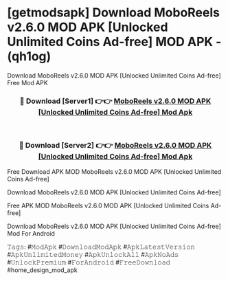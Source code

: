 # [getmodsapk] Download MoboReels v2.6.0 MOD APK [Unlocked Unlimited Coins Ad-free] MOD APK - (qh1og)
Download MoboReels v2.6.0 MOD APK [Unlocked Unlimited Coins Ad-free] Free Mod APK

<div align="center">
<h3>🔴 Download [Server1] 👉👉 <a href="https://apk-comot.site?title=MoboReels_v2.6.0_MOD_APK_[Unlocked_Unlimited_Coins_Ad-free]">MoboReels v2.6.0 MOD APK [Unlocked Unlimited Coins Ad-free] Mod Apk</a></h3><br>

<h3>🔴 Download [Server2] 👉👉 <a href="https://apk-comot.site?title=MoboReels_v2.6.0_MOD_APK_[Unlocked_Unlimited_Coins_Ad-free]">MoboReels v2.6.0 MOD APK [Unlocked Unlimited Coins Ad-free] Mod Apk</a></h3>
</div>


Free Download APK MOD MoboReels v2.6.0 MOD APK [Unlocked Unlimited Coins Ad-free]

Download MoboReels v2.6.0 MOD APK [Unlocked Unlimited Coins Ad-free] 

Free APK MOD MoboReels v2.6.0 MOD APK [Unlocked Unlimited Coins Ad-free] 

Download MoboReels v2.6.0 MOD APK [Unlocked Unlimited Coins Ad-free] Mod For Android

𝚃𝚊𝚐𝚜: #𝙼𝚘𝚍𝙰𝚙𝚔 #𝙳𝚘𝚠𝚗𝚕𝚘𝚊𝚍𝙼𝚘𝚍𝙰𝚙𝚔 #𝙰𝚙𝚔𝙻𝚊𝚝𝚎𝚜𝚝𝚅𝚎𝚛𝚜𝚒𝚘𝚗 #𝙰𝚙𝚔𝚄𝚗𝚕𝚒𝚖𝚒𝚝𝚎𝚍𝙼𝚘𝚗𝚎𝚢 #𝙰𝚙𝚔𝚄𝚗𝚕𝚘𝚌𝚔𝙰𝚕𝚕 #𝙰𝚙𝚔𝙽𝚘𝙰𝚍𝚜 #𝚄𝚗𝚕𝚘𝚌𝚔𝙿𝚛𝚎𝚖𝚒𝚞𝚖 #𝙵𝚘𝚛𝙰𝚗𝚍𝚛𝚘𝚒𝚍 #𝙵𝚛𝚎𝚎𝙳𝚘𝚠𝚗𝚕𝚘𝚊𝚍 #home_design_mod_apk